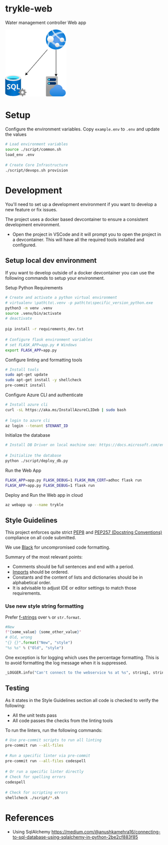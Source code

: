 # trykle-web
Water management controller Web app

![Architecture Overview](docs/architecture_overview.png "Architecture Overview")

# Setup

Configure the environment variables. Copy `example.env` to `.env` and update the values

```bash
# Load environment variables
source ./script/common.sh
load_env .env

# Create Core Infrastructure
./script/devops.sh provision
```

# Development

You'll need to set up a development environment if you want to develop a new feature or fix issues.

The project uses a docker based devcontainer to ensure a consistent development environment.
- Open the project in VSCode and it will prompt you to open the project in a devcontainer. This will have all the required tools installed and configured.


## Setup local dev environment

If you want to develop outside of a docker devcontainer you can use the following commands to setup your environment.


Setup Python Requirements

```bash
# Create and activate a python virtual environment
# virtualenv \path\to\.venv -p path\to\specific_version_python.exe
python3 -m venv .venv
source .venv/bin/activate
# deactivate

pip install -r requirements_dev.txt

# Configure flask environment variables
# set FLASK_APP=app.py # Windows
export FLASK_APP=app.py
```

Configure linting and formatting tools

```bash
# Install tools
sudo apt-get update
sudo apt-get install -y shellcheck
pre-commit install
```

Configure Azure CLI and authenticate

```bash
# Install azure cli
curl -sL https://aka.ms/InstallAzureCLIDeb | sudo bash

# login to azure cli
az login --tenant $TENANT_ID
```

Initialize the database

```bash
# Install DB Driver on local machine see: https://docs.microsoft.com/en-us/sql/connect/odbc/download-odbc-driver-for-sql-server?redirectedfrom=MSDN&view=sql-server-ver15

# Initialize the database
python ./script/deploy_db.py
```

Run the Web App

```bash
FLASK_APP=app.py FLASK_DEBUG=1 FLASK_RUN_CERT=adhoc flask run
FLASK_APP=app.py FLASK_DEBUG=1 flask run
```

Deploy and Run the Web app in cloud

```bash
az webapp up --name trykle
```

## Style Guidelines
This project enforces quite strict [PEP8](https://www.python.org/dev/peps/pep-0008/) and [PEP257 (Docstring Conventions)](https://www.python.org/dev/peps/pep-0257/) compliance on all code submitted.

We use [Black](https://github.com/psf/black) for uncompromised code formatting.

Summary of the most relevant points:

- Comments should be full sentences and end with a period.
- [Imports](https://www.python.org/dev/peps/pep-0008/#imports) should be ordered.
- Constants and the content of lists and dictionaries should be in alphabetical order.
- It is advisable to adjust IDE or editor settings to match those requirements.

### Use new style string formatting

Prefer [f-strings](https://docs.python.org/3/reference/lexical_analysis.html#f-strings) over `%` or `str.format`.

```python
#New
f"{some_value} {some_other_value}"
# Old, wrong
"{} {}".format("New", "style")
"%s %s" % ("Old", "style")
```

One exception is for logging which uses the percentage formatting. This is to avoid formatting the log message when it is suppressed.

```python
_LOGGER.info("Can't connect to the webservice %s at %s", string1, string2)
```

## Testing
As it states in the Style Guidelines section all code is checked to verify the following:

- All the unit tests pass
- All code passes the checks from the linting tools

To run the linters, run the following commands:

```bash
# Use pre-commit scripts to run all linting
pre-commit run --all-files

# Run a specific linter via pre-commit
pre-commit run --all-files codespell

# Or run a specific linter directly
# Check for spelling errors
codespell

# Check for scripting errors
shellcheck ./script/*.sh
```

# References
- Using SqlAlchemy https://medium.com/@anushkamehra16/connecting-to-sql-database-using-sqlalchemy-in-python-2be2cf883f85
